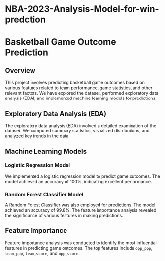 # NBA-2023-Analysis-Model-for-win-predction

# Basketball Game Outcome Prediction

## Overview
This project involves predicting basketball game outcomes based on various features related to team performance, game statistics, and other relevant factors. We have explored the dataset, performed exploratory data analysis (EDA), and implemented machine learning models for predictions.

## Exploratory Data Analysis (EDA)
The exploratory data analysis (EDA) involved a detailed examination of the dataset. We computed summary statistics, visualized distributions, and analyzed key trends in the data. 


## Machine Learning Models

### Logistic Regression Model
We implemented a logistic regression model to predict game outcomes. The model achieved an accuracy of 100%, indicating excellent performance. 

### Random Forest Classifier Model
A Random Forest Classifier was also employed for predictions. The model achieved an accuracy of 99.8%. The feature importance analysis revealed the significance of various features in making predictions. 

## Feature Importance
Feature importance analysis was conducted to identify the most influential features in predicting game outcomes. The top features include `opp_ppp`, `team_ppp`, `team_score`, and `opp_score`. 



